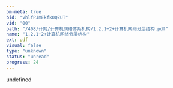 ```yaml
---
bm-meta: true
bid: "vhlfPJmEkfkOQZUT"
vid: "00"
path: "/408/计网/计算机网络体系机构/1.2.1+2+计算机网络分层结构.pdf"
name: "1.2.1+2+计算机网络分层结构"
ext: pdf
visual: false
type: "unknown"
status: "unread"
progress: 24
---
```

undefined